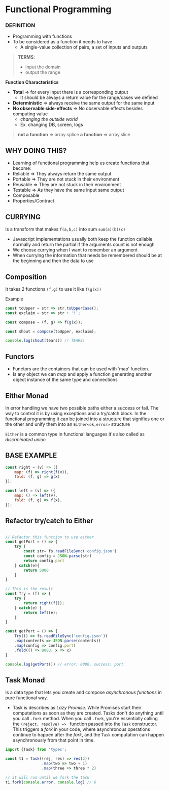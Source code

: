 # Functional Programming

### **DEFINITION**
* Programming with functions 
* To be considered as a function it needs to have
    * A single-value collection of pairs, a set of 
    inputs and outputs
    

> **TERMS**: 
> * input the domain
> * output the range

**Function Characteristics**
* **Total** => for every input there is a corresponding output
    * It should be always a return value for the range/cases we defined
* **Deterministic** => always receive the same output for the same input
* **No observable side-effects** => No observable effects besides computing value
    * *changing the outside world*
    * Ex. changing DB, screen, logs

> **not a function** => array.splice
> **a function** => array.slice

## WHY DOING THIS? 
* Learning of functional programming help us create functions that become:
* Reliable => They always return the same output 
* Portable => They are not stuck in their environment
* Reusable => They are not stuck in their environment 
* Testable => As they have the same input same output 
* Composable
* Properties/Contract

## CURRYING

Is a transform that makes `f(a,b,c)` into sum `sum(a)(b)(c)`
* Javascript implementations usually both keep the function callable normally and return the partial if the arguments count is not enough
* We choose currying when I want to remember an argument
* When currying the information that needs be remembered should be at the beginning and then the data to use 

## Composition

It takes 2 functions `(f,g)` to use it like `f(g(x)) `

Example 
```javascript
const toUpper = str => str.toUpperCase();
const exclaim = str => str + '!';

const compose = (f, g) => f(g(x));

const shout = compose(toUpper, exclaim);

console.log(shout(tears)) // TEARS! 
```

## Functors
* Functors are the containers that can be used with ‘map’ function.
* Is any object we can *map* and apply a function generating another object instance of the same type and connections

## Either Monad
In error handling we have two possible paths either a success or fail. The way to control it is by using exceptions and a try/catch block. In the functional programming it can be joined into a structure that signifies one or the other and unify them into an `Either<ok,error>` structure

`Either` is a common type in functional languages it's also called as *discrminated union*

## **BASE EXAMPLE**
```javascript
const right = (v) => ({
    map: (f) => right(f(v)),
    fold: (f, g) => g(x)
});

const left = (v) => ({
    map: () => left(v),
    fold: (f, g) => f(x),
});
```

## **Refactor try/catch to Either**

```javascript

// Refactor this function to use either 
const getPort = () => {
    try {
        const str= fs.readFileSync('config.json')
        const config = JSON.parse(str)
        return config.port
    } catch(e){
        return 5000
    }
}

// This is the result
const Try = (f) => {
    try {
        return right(f());
    } catch(e) {
        return left(e);
    }
}

const getPort = () => {
    Try(() => fs.readFileSync('config.json'))
    .map(contents => JSON.parse(contents))
    .map(config => config.port)
    .fold(() => 8080, x => x)
}

console.log(getPort()) // error: 8080, success: port 

```

## Task Monad
Is a data type that lets you create and compose *asynchronous functions* in pure functional way.
* Task is describes as *Lazy Promise*. While Promises start their computations as soon as they are created. Tasks don't do anything until you call `.fork` method. When you call `.fork`, you're essentially calling the `(reject, resolve) => ` function passed into the `Task` constructor. This triggers a *fork* in your code, where asynchronous operations continue to happen after the *fork*, and the `Task` computation can happen asynchronously from that point in time.

```javascript
import {Task} from 'types';

const t1 = Task((rej, res) => res(2))
                .map(two => two + 1)
                .map(three => three * 2)

// it will run until we fork the task
t1.fork(console.error, console.log) // 6 
```